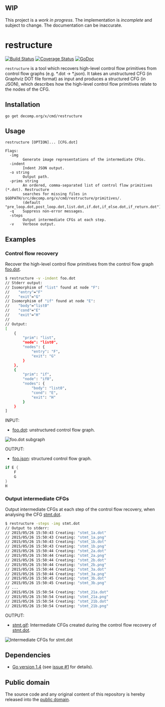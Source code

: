## WIP

This project is a *work in progress*. The implementation is *incomplete* and subject to change. The documentation can be inaccurate.

# restructure

[![Build Status](https://travis-ci.org/decomp/restructure.svg?branch=master)](https://travis-ci.org/decomp/restructure)
[![Coverage Status](https://img.shields.io/coveralls/decomp/restructure.svg)](https://coveralls.io/r/decomp/restructure?branch=master)
[![GoDoc](https://godoc.org/decomp.org/x/cmd/restructure?status.svg)](https://godoc.org/decomp.org/x/cmd/restructure)

`restructure` is a tool which recovers high-level control flow primitives from control flow graphs (e.g. *.dot -> *.json). It takes an unstructured CFG (in Graphviz DOT file format) as input and produces a structured CFG (in JSON), which describes how the high-level control flow primitives relate to the nodes of the CFG.

## Installation

```shell
go get decomp.org/x/cmd/restructure
```

## Usage

```
restructure [OPTION]... [CFG.dot]

Flags:
  -img
        Generate image representations of the intermediate CFGs.
  -indent
        Indent JSON output.
  -o string
        Output path.
  -prims string
        An ordered, comma-separated list of control flow primitives (*.dot). Restructure
        searches for missing files in $GOPATH/src/decomp.org/x/cmd/restructure/primitives/.
        (default "pre_loop.dot,post_loop.dot,list.dot,if.dot,if_else.dot,if_return.dot")
  -q    Suppress non-error messages.
  -steps
        Output intermediate CFGs at each step.
  -v    Verbose output.
```

## Examples

### Control flow recovery

Recover the high-level control flow primitives from the control flow graph [foo.dot](testdata/foo.dot).

```bash
$ restructure -v -indent foo.dot
// Stderr output:
// Isomorphism of "list" found at node "F":
//    "entry"="F"
//    "exit"="G"
// Isomorphism of "if" found at node "E":
//    "body"="list0"
//    "cond"="E"
//    "exit"="H"
//
// Output:
[
    {
        "prim": "list",
        "node": "list0",
        "nodes": {
            "entry": "F",
            "exit": "G"
        }
    },
    {
        "prim": "if",
        "node": "if0",
        "nodes": {
            "body": "list0",
            "cond": "E",
            "exit": "H"
        }
    }
]
```

INPUT:
* [foo.dot](testdata/foo.dot): unstructured control flow graph.

![foo.dot subgraph](https://raw.githubusercontent.com/decomp/restructure/master/testdata/foo.png)

OUTPUT:
* [foo.json](testdata/foo.json): structured control flow graph.

```c
if E {
    F
    G
}
H
```

### Output intermediate CFGs

Output intermediate CFGs at each step of the control flow recovery, when analysing the CFG [stmt.dot].

[stmt.dot]: https://raw.githubusercontent.com/decomp/graphs/master/testdata/c4_graphs/stmt.dot

```bash
$ restructure -steps -img stmt.dot
// Output to stderr:
// 2015/05/26 15:50:43 Creating: "stmt_1a.dot"
// 2015/05/26 15:50:43 Creating: "stmt_1a.png"
// 2015/05/26 15:50:43 Creating: "stmt_1b.dot"
// 2015/05/26 15:50:43 Creating: "stmt_1b.png"
// 2015/05/26 15:50:44 Creating: "stmt_2a.dot"
// 2015/05/26 15:50:44 Creating: "stmt_2a.png"
// 2015/05/26 15:50:44 Creating: "stmt_2b.dot"
// 2015/05/26 15:50:44 Creating: "stmt_2b.png"
// 2015/05/26 15:50:44 Creating: "stmt_3a.dot"
// 2015/05/26 15:50:44 Creating: "stmt_3a.png"
// 2015/05/26 15:50:45 Creating: "stmt_3b.dot"
// 2015/05/26 15:50:45 Creating: "stmt_3b.png"
// ...
// 2015/05/26 15:50:54 Creating: "stmt_21a.dot"
// 2015/05/26 15:50:54 Creating: "stmt_21a.png"
// 2015/05/26 15:50:54 Creating: "stmt_21b.dot"
// 2015/05/26 15:50:54 Creating: "stmt_21b.png"
```

OUTPUT:
* [stmt.gif]: Intermediate CFGs created during the control flow recovery of [stmt.dot].

![Intermediate CFGs for stmt.dot][stmt.gif]

[stmt.gif]: https://raw.githubusercontent.com/decomp/restructure/master/examples/stmt.gif

## Dependencies

* [Go version 1.4](https://golang.org/doc/go1.4) (see [issue #1](https://github.com/decomp/restructure/issues/1) for details).

## Public domain

The source code and any original content of this repository is hereby released into the [public domain].

[public domain]: https://creativecommons.org/publicdomain/zero/1.0/
